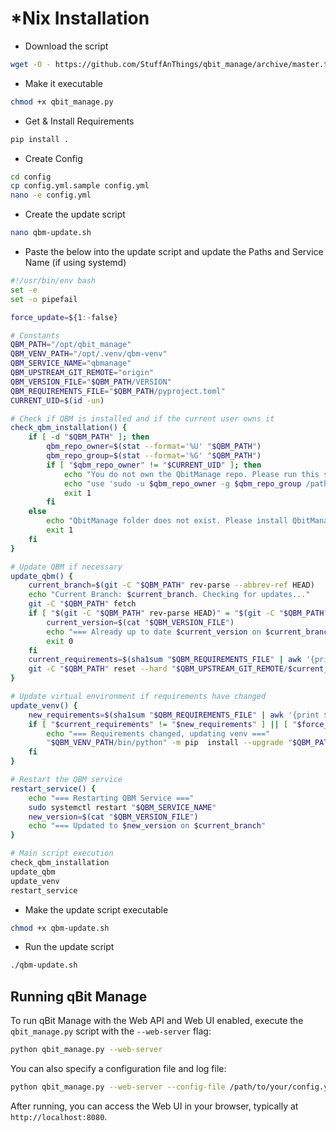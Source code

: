 # \*Nix Installation

* Download the script

```bash
wget -O - https://github.com/StuffAnThings/qbit_manage/archive/master.tar.gz | tar xz --strip=1 "qbit_manage-master"
```

* Make it executable

```bash
chmod +x qbit_manage.py
```

* Get & Install Requirements

```bash
pip install .
```

* Create Config

```bash
cd config
cp config.yml.sample config.yml
nano -e config.yml
```

* Create the update script

```bash
nano qbm-update.sh
```

* Paste the below into the update script and update the Paths and Service Name (if using systemd)

```bash
#!/usr/bin/env bash
set -e
set -o pipefail

force_update=${1:-false}

# Constants
QBM_PATH="/opt/qbit_manage"
QBM_VENV_PATH="/opt/.venv/qbm-venv"
QBM_SERVICE_NAME="qbmanage"
QBM_UPSTREAM_GIT_REMOTE="origin"
QBM_VERSION_FILE="$QBM_PATH/VERSION"
QBM_REQUIREMENTS_FILE="$QBM_PATH/pyproject.toml"
CURRENT_UID=$(id -un)

# Check if QBM is installed and if the current user owns it
check_qbm_installation() {
    if [ -d "$QBM_PATH" ]; then
        qbm_repo_owner=$(stat --format='%U' "$QBM_PATH")
        qbm_repo_group=$(stat --format='%G' "$QBM_PATH")
        if [ "$qbm_repo_owner" != "$CURRENT_UID" ]; then
            echo "You do not own the QbitManage repo. Please run this script as the user that owns the repo [$qbm_repo_owner]."
            echo "use 'sudo -u $qbm_repo_owner -g $qbm_repo_group /path/to/qbm-update.sh'"
            exit 1
        fi
    else
        echo "QbitManage folder does not exist. Please install QbitManage before running this script."
        exit 1
    fi
}

# Update QBM if necessary
update_qbm() {
    current_branch=$(git -C "$QBM_PATH" rev-parse --abbrev-ref HEAD)
    echo "Current Branch: $current_branch. Checking for updates..."
    git -C "$QBM_PATH" fetch
    if [ "$(git -C "$QBM_PATH" rev-parse HEAD)" = "$(git -C "$QBM_PATH" rev-parse @'{u}')" ] && [ "$force_update" != true ]; then
        current_version=$(cat "$QBM_VERSION_FILE")
        echo "=== Already up to date $current_version on $current_branch ==="
        exit 0
    fi
    current_requirements=$(sha1sum "$QBM_REQUIREMENTS_FILE" | awk '{print $1}')
    git -C "$QBM_PATH" reset --hard "$QBM_UPSTREAM_GIT_REMOTE/$current_branch"
}

# Update virtual environment if requirements have changed
update_venv() {
    new_requirements=$(sha1sum "$QBM_REQUIREMENTS_FILE" | awk '{print $1}')
    if [ "$current_requirements" != "$new_requirements" ] || [ "$force_update" = true ]; then
        echo "=== Requirements changed, updating venv ==="
        "$QBM_VENV_PATH/bin/python" -m pip  install --upgrade "$QBM_PATH"
    fi
}

# Restart the QBM service
restart_service() {
    echo "=== Restarting QBM Service ==="
    sudo systemctl restart "$QBM_SERVICE_NAME"
    new_version=$(cat "$QBM_VERSION_FILE")
    echo "=== Updated to $new_version on $current_branch"
}

# Main script execution
check_qbm_installation
update_qbm
update_venv
restart_service
```

* Make the update script executable

```bash
chmod +x qbm-update.sh
```

* Run the update script

```bash
./qbm-update.sh
```

## Running qBit Manage

To run qBit Manage with the Web API and Web UI enabled, execute the `qbit_manage.py` script with the `--web-server` flag:

```bash
python qbit_manage.py --web-server
```

You can also specify a configuration file and log file:

```bash
python qbit_manage.py --web-server --config-file /path/to/your/config.yml --log-file /path/to/your/activity.log
```

After running, you can access the Web UI in your browser, typically at `http://localhost:8080`.
